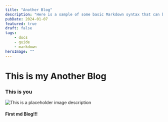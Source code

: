 ```yaml
---
title: "Another Blog"
description: "Here is a sample of some basic Markdown syntax that can be used when writing Markdown content in Astro."
pubDate: 2024-01-07
featured: true
draft: false
tags:
    - docs
    - guide
    - markdown
heroImage: ""
---
```


# This is my Another Blog

### This is you

![This is a placeholder image description](/images/astro-lane.png)

#### First md Blog!!!
